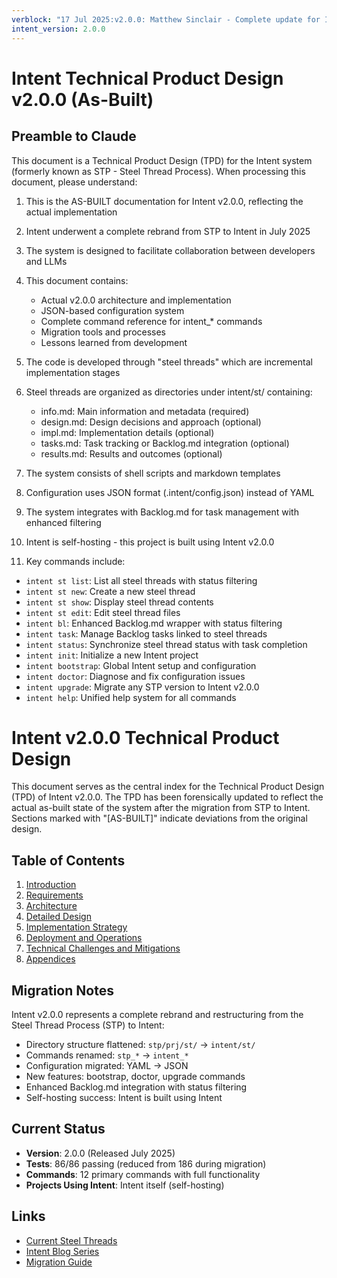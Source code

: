 ```yaml
---
verblock: "17 Jul 2025:v2.0.0: Matthew Sinclair - Complete update for Intent v2.0.0 (As-Built)"
intent_version: 2.0.0
---
```

# Intent Technical Product Design v2.0.0 (As-Built)

## Preamble to Claude

This document is a Technical Product Design (TPD) for the Intent system (formerly known as STP - Steel Thread Process). When processing this document, please understand:

1. This is the AS-BUILT documentation for Intent v2.0.0, reflecting the actual implementation
2. Intent underwent a complete rebrand from STP to Intent in July 2025
3. The system is designed to facilitate collaboration between developers and LLMs
4. This document contains:
   - Actual v2.0.0 architecture and implementation
   - JSON-based configuration system
   - Complete command reference for intent_* commands
   - Migration tools and processes
   - Lessons learned from development

5. The code is developed through "steel threads" which are incremental implementation stages
6. Steel threads are organized as directories under intent/st/ containing:
   - info.md: Main information and metadata (required)
   - design.md: Design decisions and approach (optional)
   - impl.md: Implementation details (optional)
   - tasks.md: Task tracking or Backlog.md integration (optional)
   - results.md: Results and outcomes (optional)
7. The system consists of shell scripts and markdown templates
8. Configuration uses JSON format (.intent/config.json) instead of YAML
9. The system integrates with Backlog.md for task management with enhanced filtering
10. Intent is self-hosting - this project is built using Intent v2.0.0
11. Key commands include:
   - `intent st list`: List all steel threads with status filtering
   - `intent st new`: Create a new steel thread
   - `intent st show`: Display steel thread contents
   - `intent st edit`: Edit steel thread files
   - `intent bl`: Enhanced Backlog.md wrapper with status filtering
   - `intent task`: Manage Backlog tasks linked to steel threads
   - `intent status`: Synchronize steel thread status with task completion
   - `intent init`: Initialize a new Intent project
   - `intent bootstrap`: Global Intent setup and configuration
   - `intent doctor`: Diagnose and fix configuration issues
   - `intent upgrade`: Migrate any STP version to Intent v2.0.0
   - `intent help`: Unified help system for all commands

# Intent v2.0.0 Technical Product Design

This document serves as the central index for the Technical Product Design (TPD) of Intent v2.0.0. The TPD has been forensically updated to reflect the actual as-built state of the system after the migration from STP to Intent. Sections marked with "[AS-BUILT]" indicate deviations from the original design.

## Table of Contents

1. [Introduction](./1_introduction.md)
2. [Requirements](./2_requirements.md)
3. [Architecture](./3_architecture.md)
4. [Detailed Design](./4_detailed_design.md)
5. [Implementation Strategy](./5_implementation_strategy.md)
6. [Deployment and Operations](./6_deployment_and_operations.md)
7. [Technical Challenges and Mitigations](./7_technical_challenges_and_mitigations.md)
8. [Appendices](./8_appendices.md)

## Migration Notes

Intent v2.0.0 represents a complete rebrand and restructuring from the Steel Thread Process (STP) to Intent:
- Directory structure flattened: `stp/prj/st/` → `intent/st/`
- Commands renamed: `stp_*` → `intent_*`
- Configuration migrated: YAML → JSON
- New features: bootstrap, doctor, upgrade commands
- Enhanced Backlog.md integration with status filtering
- Self-hosting success: Intent is built using Intent

## Current Status

- **Version**: 2.0.0 (Released July 2025)
- **Tests**: 86/86 passing (reduced from 186 during migration)
- **Commands**: 12 primary commands with full functionality
- **Projects Using Intent**: Intent itself (self-hosting)

## Links

- [Current Steel Threads](../../st/)
- [Intent Blog Series](../../../docs/blog/)
- [Migration Guide](./6_deployment_and_operations.md#migration)
